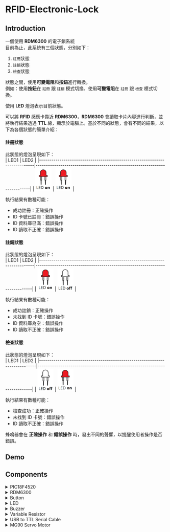 # RFID-Electronic-Lock

## Introduction

一個使用 **RDM6300** 的電子鎖系統  
目前為止，此系統有三個狀態，分別如下：
1. ``註冊``狀態
2. ``註銷``狀態
3. ``檢查``狀態

狀態之間，使用**可變電阻**和**按鈕**進行轉換。  
例如：使用**按鈕**在 ``註冊`` 跟 ``註銷`` 模式切換、使用**可變電阻**在 ``註冊`` 跟 ``檢查`` 模式切換。

使用 **LED** 燈泡表示目前狀態。

可以將 **RFID** 感應卡靠近 **RDM6300**，**RDM6300** 會讀取卡片內容進行判斷，並將執行結果透過 **TTL** 線，顯示於電腦上。基於不同的狀態，會有不同的結果，以下為各個狀態的簡單介紹：

#### 註冊狀態
此狀態的燈泡呈現如下：  
  |                                   LED1                                    |                                   LED2                                    |
  |---------------------------------------------------------------------------|---------------------------------------------------------------------------|
  | <img src="./Images/States/LED on.png" alt="Check" width="50" height="70"> | <img src="./Images/States/LED on.png" alt="Check" width="50" height="70"> |
 
執行結果有數種可能：
* 成功註冊：正確操作
* ID 卡號已註冊：錯誤操作
* ID 資料庫已滿：錯誤操作
* ID 讀取不正確：錯誤操作

#### 註銷狀態
此狀態的燈泡呈現如下：  
  |                                   LED1                                    |                                    LED2                                    |
  |---------------------------------------------------------------------------|----------------------------------------------------------------------------|
  | <img src="./Images/States/LED on.png" alt="Check" width="50" height="70"> | <img src="./Images/States/LED off.png" alt="Check" width="50" height="70"> |

執行結果有數種可能：
* 成功註銷：正確操作
* 未找到 ID 卡號：錯誤操作
* ID 資料庫為空：錯誤操作
* ID 讀取不正確：錯誤操作

#### 檢查狀態
此狀態的燈泡呈現如下：  
  |                                    LED1                                    |                                    LED2                                   |
  |----------------------------------------------------------------------------|---------------------------------------------------------------------------|
  | <img src="./Images/States/LED off.png" alt="Check" width="50" height="70"> | <img src="./Images/States/LED on.png" alt="Check" width="50" height="70"> |

執行結果有數種可能：
* 檢查成功：正確操作
* 未找到 ID 卡號：錯誤操作
* ID 讀取不正確：錯誤操作

蜂鳴器會在 **正確操作** 和 **錯誤操作** 時，發出不同的聲響，以提醒使用者操作是否錯誤。

## Demo
  

## Components

<details>
  <summary>PIC18F4520</summary>

  <img src="./Images/Components/PIC18F4520.jpg" alt="PIC18F4520" width="350" height="233">
  <img src="./Images/Components/PIC18F4520 Pinout Diagram.png" alt="Pinout Diagram" width="350">

  * 由於 **MG90 Motor** 跟 **Buzzer** 均需要使用 **PWM** 模式，故需要使用兩個 **PIC18F450** 晶片
    > 大部分元件都是接在第一個晶片（下面以 **Device1** 稱呼），只有 **TTL** 與 **Motor** 接在第二個晶片（以 **Device2** 稱呼）。  
    > 兩個晶片透過 **UART** 傳遞訊息，將 **Device1** 的 ``RC6/TX`` 連接至 **Device2** 的 ``RC7/RX``，即 **Device1** 傳訊息給 **Device2**。

</details>

<details>
  <summary>RDM6300</summary>

  <img src="./Images/Components/RFID%20RDM6300%20Pinout%20Diagram.png" alt="RDM6300 PINOUT" width="280">
  <img src="./Images/Components/RDM6300%20Copper%20Coil.jpg" alt="RDM6300 Coil" width="200">
  <img src="./Images/Components/125kHz RFID Card.jpg" alt="125kHz RFID Card" width="320" height="200">


  |   RDM6300 Pin   |      Coil      |   PIC18F4520(1)    |
  |-----------------|----------------|--------------------|
  | `ANT1`          |  `Black Line`  |         X          |
  | `ANT2`          |   `Red Line`   |         X          |
  | `Vcc (down)`    |       X        |       `Vdd`        |
  | `GND (down)`    |       X        |       `Vss`        |
  | `TX`            |       X        |      `RC7/RX`      |

</details>
<details>
  <summary>Button</summary>

  <img src="./Images/Components/Button.jpg" alt="Button" width="200">

  |      Button      |                                                                         PIC18F4520(1)                                                                        |
  |------------------|--------------------------------------------------------------------------------------------------------------------------------------------------------------|
  |   ``One side``   | ``RB0/INT0`` → ``Resistor`` → ``Vdd``<br>&nbsp;&nbsp;&nbsp;&nbsp;&nbsp;&nbsp;&nbsp;&nbsp;&nbsp;&nbsp;&nbsp;&nbsp;&nbsp;&nbsp;&nbsp;&nbsp;&nbsp;→ ``One side``|
  | ``Another side`` |                                                                           ``Vss``                                                                            |

</details>
<details>
  <summary>LED</summary>

  <img src="./Images/Components/LED.jpg" alt="LED" width="200">

  |      LED1      |               PIC18F4520(1)             |
  |----------------|-----------------------------------------|
  |  ``Long Leg``  |``RA1/AN1`` → ``Resistor`` → ``Long Leg``|
  |  ``Short Leg`` |                 ``Vss``                 |

  |      LED2      |               PIC18F4520(1)             |
  |----------------|-----------------------------------------|
  |  ``Long Leg``  |``RA2/AN2`` → ``Resistor`` → ``Long Leg``|
  |  ``Short Leg`` |                 ``Vss``                 |
  
</details>
<details>
  <summary>Buzzer</summary>
  
  <img src="./Images/Components/Buzzer.jpg" alt="Buzzer" width="200">

  |  Buzzer |  PIC18F4520(1)  |
  |---------|-----------------|
  | ``Vcc`` |     ``Vdd``     |
  | ``GND`` |     ``Vss``     |
  | ``I/O`` |   ``RC2/CCP1``  |
  
</details>
<details>
  <summary>Variable Resistor</summary>

  <img src="./Images/Components/Variable Resistor.jpg" alt="Variable Resistor" width="200" height="200">

  | Variable Resistor | PIC18F4520(1) |
  |-------------------|---------------|
  |   ``One side``    |    ``Vdd``    |
  |    ``Center``     |  ``RA0/AN0``  |
  | ``Another side``  |    ``Vss``    |
  
</details>

<details>
  <summary>USB to TTL Serial Cable</summary>

  <img src="./Images/Components/USB to TTL Cable.jpg" alt="TTL Cable" width="200" height="200">

  |  TTL Cable |PIC18F4520(2)|
  |------------|-------------|
  |  ``Red``   |   ``Vdd``   |
  |  ``Black`` |   ``Vss``   |
  |  ``Green`` |      X      |
  |  ``White`` |  ``RC6/TX`` |

</details>

<details>
  <summary>MG90 Servo Motor</summary>

  <img src="./Images/Components/MG90 Servo Motor.jpg" alt="TTL Cable" width="200" height="200">

  |     MG90    |   PIC18F4520(2) |
  |-------------|-----------------|
  |   ``Red``   |     ``Vdd``     |
  |  ``Orange`` |   ``RC2/CCP1``  |
  |  ``Brown``  |     ``Vss``     |

</details>
